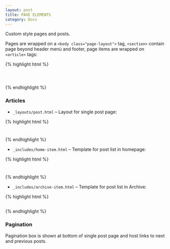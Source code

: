 ```yaml
---
layout: post
title: PAGE ELEMENTS
category: Docs
---
```


Custom style pages and posts.

Pages are wrapped on a `<body class="page-layout">` tag, `<section>` contain page beyond header menù and footer, page items are wrapped on `<article>` tags:

{% highlight html %}
<body class="page-layout">
  <header>
    <! -- page header -- !>
  </header>
  <nav>
    <! -- menù -- !>
  </nav>
  <section>
    <article class="post-class">
      <! -- article head -- !>
      <div>
        <! -- article content -- !>
      </div>
    </article>
    <! -- other articles -- !>
  </section>
  <footer>
    <div>
      <! -- footer -- !>
    </div>
  </footer>
</body>
{% endhighlight %}

### Articles

* `_layouts/post.html` – Layout for single post page:

{% highlight html %}
<div>
  <h1><! -- title -- !></h1>
	<h2><! -- excerpt -- !></h2>
  <p class="metadata"><! -- date and category -- !></p>
	<div class="content"><! -- content -- !></div>
	<p class="metadata"><! -- tag list and author -- !></p>
	<div class="pagination clearfix"><! -- pagination -- !></div>
</div>
{% endhighlight %}

* `_includes/home-item.html` – Template for post list in homepage:

{% highlight html %}
<div>
  <h1><! -- title and post link -- !></h1>
  <h2><! -- excerpt -- !></h2>
  <p class="metadata"><! -- date and category -- !></p>
</div>
{% endhighlight %}

* `_includes/archive-item.html` – Template for post list in Archive:

{% highlight html %}
<div>
  <h2><! -- title and post link -- !></h2>
  <h3><! -- excerpt -- !></h3>
  <p class="metadata"><! -- date and category -- !></p>
</div>
{% endhighlight %}

### Pagination

Pagination box is shown at bottom of single post page and host links to next and previous posts.